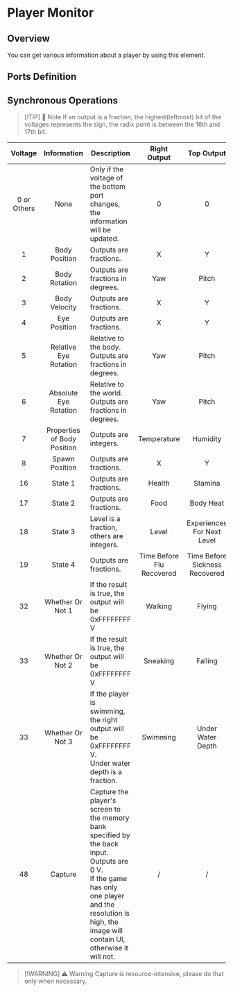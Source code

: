 <script setup lang="ts">
import ElectricConnection from "../../../components/ElectricElement/ElectricConnection";
import ElectricConnectorType from "../../../components/ElectricElement/ElectricConnectorType";
import ElectricConnectorDirection from "../../../components/ElectricElement/ElectricConnectorDirection";
import ElectricConnectionDisplayMode from "../../../components/ElectricElement/ElectricConnectionDisplayMode";
import IOPort from "../../../components/ElectricElement/IOPort";
import ElectricElement from "../../../components/ElectricElement/ElectricElement.vue";

let connections = [
    new ElectricConnection(ElectricConnectorDirection.Top, ElectricConnectorType.Output, ElectricConnectionDisplayMode.Hide, [
        new IOPort(1, 32, "Output Result", "")
    ], false, true),
    new ElectricConnection(ElectricConnectorDirection.Right, ElectricConnectorType.Output, ElectricConnectionDisplayMode.Hide, [
        new IOPort(1, 32, "Output Result", "")
    ], false, true),
        new ElectricConnection(ElectricConnectorDirection.Bottom, ElectricConnectorType.Input, ElectricConnectionDisplayMode.BitWidth, [
        new IOPort(1, 16, "Synchronous Operations, details is in the table below.", ""),
        new IOPort(1, 16, "Player Index", "")
    ], false, true),
    new ElectricConnection(ElectricConnectorDirection.Left, ElectricConnectorType.Output, ElectricConnectionDisplayMode.Hide, [
        new IOPort(1, 32, "Output Result", "")
    ], false, true),
        new ElectricConnection(ElectricConnectorDirection.In, ElectricConnectorType.Input, ElectricConnectionDisplayMode.BitWidth, [
        new IOPort(1, 32, "The ID of a memory bank for storing captured image.", ""),
    ], false, true)
];
</script>

# Player Monitor <Badge text="v2.0"/>

## Overview

You can get various information about a player by using this element.

## Ports Definition

<ElectricElement imgAltPrefix="Player Monitor" :connections="connections" imgSrc="/images/expand/sensors/GVPlayerMonitorBlock.webp"/>

## Synchronous Operations

> [!TIP] 📝 Note
> If an output is a fraction, the highest(leftmost) bit of the voltages represents the sign, the radix point is between the 16th and 17th bit.

|     Voltage     |         Information         | Description                                                                                                                                                                                                    |       Right Output        |           Top Output           |          Left Output           |
|:---------------:|:---------------------------:|----------------------------------------------------------------------------------------------------------------------------------------------------------------------------------------------------------------|:-------------------------:|:------------------------------:|:------------------------------:|
| 0 or<br/>Others |            None             | Only if the voltage of the bottom port changes, the information will be updated.                                                                                                                               |             0             |               0                |               0                |
|        1        |        Body Position        | Outputs are fractions.                                                                                                                                                                                         |             X             |               Y                |               Z                |
|        2        |        Body Rotation        | Outputs are fractions in degrees.                                                                                                                                                                              |            Yaw            |             Pitch              |              Roll              |
|        3        |        Body Velocity        | Outputs are fractions.                                                                                                                                                                                         |             X             |               Y                |               Z                |
|        4        |        Eye Position         | Outputs are fractions.                                                                                                                                                                                         |             X             |               Y                |               Z                |
|        5        |    Relative Eye Rotation    | Relative to the body. Outputs are fractions in degrees.                                                                                                                                                        |            Yaw            |             Pitch              |               /                |
|        6        |    Absolute Eye Rotation    | Relative to the world. Outputs are fractions in degrees.                                                                                                                                                       |            Yaw            |             Pitch              |              Roll              |
|        7        | Properties of Body Position | Outputs are integers.                                                                                                                                                                                          |        Temperature        |            Humidity            |       Light (Brightness)       |
|        8        |       Spawn Position        | Outputs are fractions.                                                                                                                                                                                         |             X             |               Y                |               Z                |
|       16        |           State 1           | Outputs are fractions.                                                                                                                                                                                         |          Health           |            Stamina             |             Sleep              |
|       17        |           State 2           | Outputs are fractions.                                                                                                                                                                                         |           Food            |           Body Heat            |            Wetness             |
|       18        |           State 3           | Level is a fraction, others are integers.                                                                                                                                                                      |           Level           |   Experiences For Next Level   | The Value of the Block in Hand |
|       19        |           State 4           | Outputs are fractions.                                                                                                                                                                                         | Time Before Flu Recovered | Time Before Sickness Recovered | Time Before Fire Extinguished  |
|       32        |      Whether Or Not 1       | If the result is true, the output will be 0xFFFFFFFF V                                                                                                                                                         |          Walking          |             Flying             |             Riding             |
|       33        |      Whether Or Not 2       | If the result is true, the output will be 0xFFFFFFFF V                                                                                                                                                         |         Sneaking          |            Falling             |               /                |
|       33        |      Whether Or Not 3       | If the player is swimming, the right output will be 0xFFFFFFFF V.<br/>Under water depth is a fraction.                                                                                                         |         Swimming          |       Under Water Depth        |               /                |
|       48        |           Capture           | Capture the player's screen to the memory bank specified by the back input. Outputs are 0 V.<br/>If the game has only one player and the resolution is high, the image will contain UI, otherwise it will not. |             /             |               /                |               /                |

> [!WARNING] ⚠ Warning
> Capture is resource-intensive, please do that only when necessary.